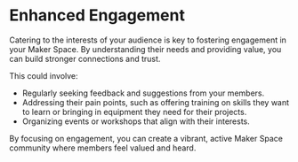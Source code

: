 # Enhanced Engagement

Catering to the interests of your audience is key to fostering engagement in your Maker Space. By understanding their needs and providing value, you can build stronger connections and trust.

This could involve:

- Regularly seeking feedback and suggestions from your members.
- Addressing their pain points, such as offering training on skills they want to learn or bringing in equipment they need for their projects.
- Organizing events or workshops that align with their interests.

By focusing on engagement, you can create a vibrant, active Maker Space community where members feel valued and heard.
